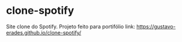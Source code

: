 # clone-spotify
Site clone do Spotify. Projeto feito para portifólio
link: 
https://gustavo-erades.github.io/clone-spotify/

